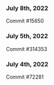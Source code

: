 ### July 8th, 2022

Commit #15650

### July 5th, 2022

Commit #314353


### July 4th, 2022

Commit #72281
